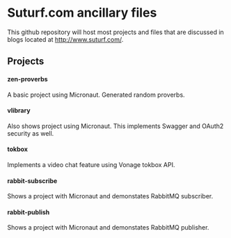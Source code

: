 # Suturf.com ancillary files
This github repository will host most projects and files that are discussed in blogs located at http://www.suturf.com/.

## Projects
#### zen-proverbs
A basic project using Micronaut. Generated random proverbs.

#### vlibrary
Also shows project using Micronaut. This implements Swagger and OAuth2 security as well.

#### tokbox
Implements a video chat feature using Vonage tokbox API.

#### rabbit-subscribe
Shows a project with Micronaut and demonstates RabbitMQ subscriber.

#### rabbit-publish
Shows a project with Micronaut and demonstates RabbitMQ publisher.
